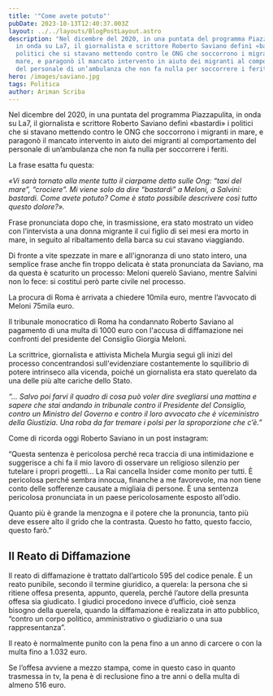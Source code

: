 ```yaml
---
title: '"Come avete potuto"'
pubDate: 2023-10-13T12:40:37.003Z
layout: ../../layouts/BlogPostLayout.astro
description: "Nel dicembre del 2020, in una puntata del programma Piazzapulita,
  in onda su La7, il giornalista e scrittore Roberto Saviano definì «bastardi» i
  politici che si stavano mettendo contro le ONG che soccorrono i migranti in
  mare, e paragonò il mancato intervento in aiuto dei migranti al comportamento
  del personale di un’ambulanza che non fa nulla per soccorrere i feriti. "
hero: /images/saviano.jpg
tags: Politica
author: Ariman Scriba
---
```

Nel dicembre del 2020, in una puntata del programma Piazzapulita, in onda su La7, il giornalista e scrittore Roberto Saviano definì «bastardi» i politici che si stavano mettendo contro le ONG che soccorrono i migranti in mare, e paragonò il mancato intervento in aiuto dei migranti al comportamento del personale di un’ambulanza che non fa nulla per soccorrere i feriti. 

La frase esatta fu questa:

*«Vi sarà tornato alla mente tutto il ciarpame detto sulle Ong: “taxi del mare”, “crociere”. Mi viene solo da dire “bastardi” a Meloni, a Salvini: bastardi. Come avete potuto? Come è stato possibile descrivere così tutto questo dolore?».*

Frase pronunciata dopo che, in trasmissione, era stato mostrato un video con l’intervista a una donna migrante il cui figlio di sei mesi era morto in mare, in seguito al ribaltamento della barca su cui stavano viaggiando.

Di fronte a vite spezzate in mare e all'ignoranza di uno stato intero, una semplice frase anche fin troppo delicata è stata pronunciata da Saviano, ma da questa è scaturito un processo: Meloni querelò Saviano, mentre Salvini non lo fece: si costituì però parte civile nel processo. 

La procura di Roma è arrivata a chiedere 10mila euro, mentre l’avvocato di Meloni 75mila euro. 

Il tribunale monocratico di Roma ha condannato Roberto Saviano al pagamento di una multa di 1000 euro con l'accusa di diffamazione nei confronti del presidente del Consiglio Giorgia Meloni. 

La scrittrice, giornalista e attivista Michela Murgia seguì gli inizi del processo concentrandosi sull'evidenziare costantemente lo squilibrio di potere intrinseco alla vicenda, poiché un giornalista era stato querelato da una delle più alte cariche dello Stato.

*“... Salvo poi farvi il quadro di cosa può voler dire svegliarsi una mattina e sapere che stai andando in tribunale contro il Presidente del Consiglio, contro un Ministro del Governo e contro il loro avvocato che è viceministro della Giustizia. Una roba da far tremare i polsi per la sproporzione che c’è.”*

Come di ricorda oggi Roberto Saviano in un post instagram:

“Questa sentenza è pericolosa perché reca traccia di una intimidazione e suggerisce a chi fa il mio lavoro di osservare un religioso silenzio per tutelare i propri progetti... La Rai cancella Insider come monito per tutti. È pericolosa perché sembra innocua, finanche a me favorevole, ma non tiene conto delle sofferenze causate a migliaia di persone. È una sentenza pericolosa pronunciata in un paese pericolosamente esposto all’odio.

Quanto più è grande la menzogna e il potere che la pronuncia, tanto più deve essere alto il grido che la contrasta. Questo ho fatto, questo faccio, questo farò.”

## Il Reato di Diffamazione

Il reato di diffamazione è trattato dall’articolo 595 del codice penale. È un reato punibile, secondo il termine giuridico, a querela: la persona che si ritiene offesa presenta, appunto, querela, perché l’autore della presunta offesa sia giudicato. I giudici procedono invece d’ufficio, cioè senza bisogno della querela, quando la diffamazione è realizzata in atto pubblico, “contro un corpo politico, amministrativo o giudiziario o una sua rappresentanza”. 

Il reato è normalmente punito con la pena fino a un anno di carcere o con la multa fino a 1.032 euro. 

Se l’offesa avviene a mezzo stampa, come in questo caso in quanto trasmessa in tv, la pena è di reclusione fino a tre anni o della multa di almeno 516 euro.